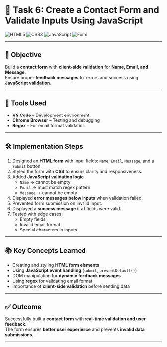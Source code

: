 # 📝 Task 6: Create a Contact Form and Validate Inputs Using JavaScript

![HTML5](https://img.shields.io/badge/HTML5-E34F26?style=for-the-badge&logo=html5&logoColor=white)
![CSS3](https://img.shields.io/badge/CSS3-1572B6?style=for-the-badge&logo=css3&logoColor=white)
![JavaScript](https://img.shields.io/badge/JavaScript-Validation-F7DF1E?style=for-the-badge&logo=javascript&logoColor=black)
![Form](https://img.shields.io/badge/Form-Validation-orange?style=for-the-badge)

---

## 🎯 Objective
Build a **contact form** with **client-side validation** for **Name, Email, and Message**.  
Ensure proper **feedback messages** for errors and success using **JavaScript validation**.

---

## 🔧 Tools Used
- **VS Code** – Development environment  
- **Chrome Browser** – Testing and debugging  
- **Regex** – For email format validation  

---

## 🛠️ Implementation Steps
1. Designed an **HTML form** with input fields: `Name`, `Email`, `Message`, and a `Submit` button.  
2. Styled the form with **CSS** to ensure clarity and responsiveness.  
3. Added **JavaScript validation logic**:  
   - `Name` → cannot be empty  
   - `Email` → must match regex pattern  
   - `Message` → cannot be empty  
4. Displayed **error messages below inputs** when validation failed.  
5. Prevented form submission on invalid input.  
6. Displayed a **success message** if all fields were valid.  
7. Tested with edge cases:  
   - Empty fields  
   - Invalid email format  
   - Special characters in inputs  

---

## 📚 Key Concepts Learned
- Creating and styling **HTML form elements**  
- Using **JavaScript event handling** (`submit`, `preventDefault()`)  
- DOM manipulation for **dynamic feedback messages**  
- Using **regex** for validating email format  
- Importance of **client-side validation** before sending data  

---

## ✅ Outcome
Successfully built a **contact form** with **real-time validation and user feedback**.  
The form ensures **better user experience** and prevents **invalid data submissions**.  

---


